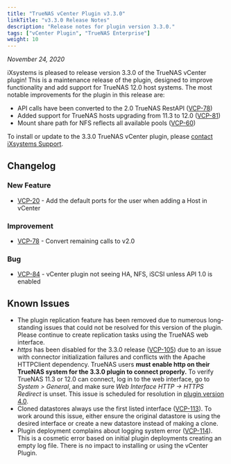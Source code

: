 ```yaml
---
title: "TrueNAS vCenter Plugin v3.3.0"
linkTitle: "v3.3.0 Release Notes"
description: "Release notes for plugin version 3.3.0."
tags: ["vCenter Plugin", "TrueNAS Enterprise"]
weight: 10
---
```


*November 24, 2020*

iXsystems is pleased to release version 3.3.0 of the TrueNAS vCenter plugin!
This is a maintenance release of the plugin, designed to improve functionality and add support for TrueNAS 12.0 host systems.
The most notable improvements for the plugin in this release are:

<ul>
	<li>API calls have been converted to the 2.0 TrueNAS RestAPI (<a href="https://jira.ixsystems.com/browse/VCP-78" target="_blank">VCP-78</a>)</li>
	<li>Added support for TrueNAS hosts upgrading from 11.3 to 12.0 (<a href="https://jira.ixsystems.com/browse/VCP-81" target="_blank">VCP-81</a>)</li>
	<li>Mount share path for NFS reflects all available pools (<a href="https://jira.ixsystems.com/browse/VCP-60" target="_blank">VCP-60</a>)</li>
</ul>

To install or update to the 3.3.0 TrueNAS vCenter plugin, please [contact iXsystems Support](/hub/initial-setup/support/#contacting-ixsystems-support).

## Changelog

### New Feature

* [VCP-20](https://jira.ixsystems.com/browse/VCP-20) - Add the default ports for the user when adding a Host in vCenter

### Improvement

* [VCP-78](https://jira.ixsystems.com/browse/VCP-78) - Convert remaining calls to v2.0

### Bug

* [VCP-84](https://jira.ixsystems.com/browse/VCP-84) - vCenter plugin not seeing HA, NFS, iSCSI unless API 1.0 is enabled

## Known Issues

* The plugin replication feature has been removed due to numerous long-standing issues that could not be resolved for this version of the plugin. Please continue to create replication tasks using the TrueNAS web interface.
* *https* has been disabled for the 3.3.0 release ([VCP-105](https://jira.ixsystems.com/browse/VCP-105)) due to an issue with connector initialization failures and conflicts with the Apache HTTPClient dependency. TrueNAS users **must enable http on their TrueNAS system for the 3.3.0 plugin to connect properly.** To verify TrueNAS 11.3 or 12.0 can connect, log in to the web interface, go to *System > General*, and make sure *Web Interface HTTP -> HTTPS Redirect* is unset. This issue is scheduled for resolution in [plugin version 4.0](https://jira.ixsystems.com/projects/VCP/versions/12108).
* Cloned datastores always use the first listed interface ([VCP-113](https://jira.ixsystems.com/projects/VCP/issues/VCP-113)). To work around this issue, either ensure the original datastore is using the desired interface or create a new datastore instead of making a clone.
* Plugin deployment complains about logging system error ([VCP-114](https://jira.ixsystems.com/browse/VCP-114)). This is a cosmetic error based on initial plugin deployments creating an empty log file. There is no impact to installing or using the vCenter Plugin.

